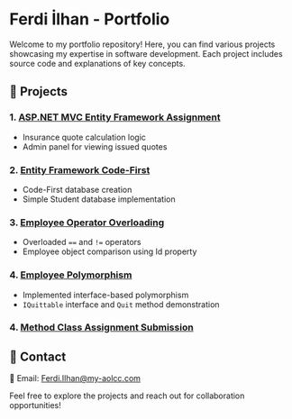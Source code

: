 # Ferdi İlhan - Portfolio

Welcome to my portfolio repository! Here, you can find various projects showcasing my expertise in software development. Each project includes source code and explanations of key concepts.

## 📌 Projects

### 1. [ASP.NET MVC Entity Framework Assignment](https://github.com/ferdiilann/ASP.NET-MVC-EntityFramework-Assignment)
- Insurance quote calculation logic
- Admin panel for viewing issued quotes


### 2. [Entity Framework Code-First](https://github.com/ferdiilann/EntityFramework-CodeFirst)
- Code-First database creation
- Simple Student database implementation

### 3. [Employee Operator Overloading](https://github.com/ferdiilann/Employee-OperatorOverloading)
- Overloaded `==` and `!=` operators
- Employee object comparison using Id property

### 4. [Employee Polymorphism](https://github.com/ferdiilann/Employee-Polymorphism)
- Implemented interface-based polymorphism
- `IQuittable` interface and `Quit` method demonstration

### 4. [Method Class Assignment Submission](https://github.com/ferdiilann/Method-Class-Assignment-Submission)
  

## 🔗 Contact
📧 Email: Ferdi.Ilhan@my-aolcc.com

Feel free to explore the projects and reach out for collaboration opportunities!

